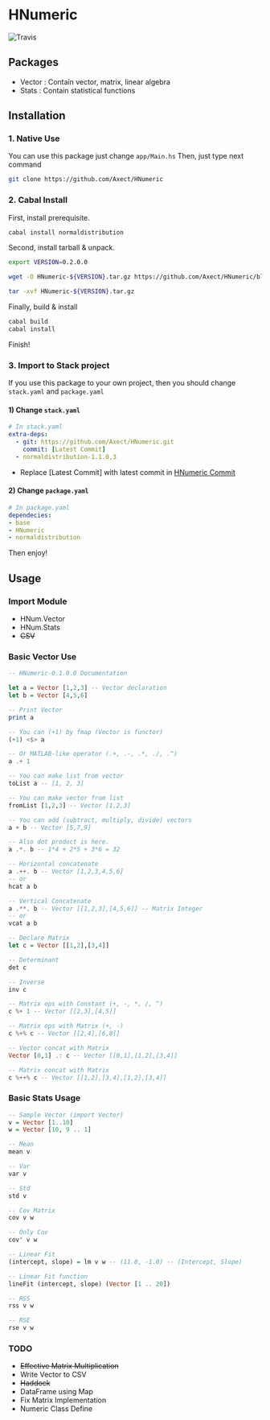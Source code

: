 # HNumeric

![Travis](https://travis-ci.org/Axect/HNumeric.svg?branch=master)

## Packages

* Vector : Contain vector, matrix, linear algebra
* Stats : Contain statistical functions

## Installation

### 1. Native Use

You can use this package just change `app/Main.hs`
Then, just type next command

```bash
git clone https://github.com/Axect/HNumeric
```

### 2. Cabal Install

First, install prerequisite.

```sh
cabal install normaldistribution
```
  
Second, install tarball & unpack.

```sh
export VERSION=0.2.0.0

wget -O HNumeric-${VERSION}.tar.gz https://github.com/Axect/HNumeric/blob/master/dist/HNumeric-0.1.0.0.tar.gz\?raw\=true

tar -xvf HNumeric-${VERSION}.tar.gz
```

Finally, build & install

```sh
cabal build
cabal install
```

Finish!

### 3. Import to Stack project

If you use this package to your own project, then you should change `stack.yaml` and `package.yaml`

#### 1) Change `stack.yaml`

```yaml
# In stack.yaml
extra-deps:
  - git: https://github.com/Axect/HNumeric.git
    commit: [Latest Commit]
  - normaldistribution-1.1.0,3
```

* Replace [Latest Commit] with latest commit in [HNumeric Commit](https://github.com/Axect/HNumeric/commits/master)

#### 2) Change `package.yaml`

```yaml
# In package.yaml
dependecies:
- base
- HNumeric
- normaldistribution
```

Then enjoy!

## Usage

### Import Module

* HNum.Vector
* HNum.Stats
* ~~CSV~~

### Basic Vector Use

```haskell
-- HNumeric-0.1.0.0 Documentation

let a = Vector [1,2,3] -- Vector declaration
let b = Vector [4,5,6]

-- Print Vector
print a

-- You can (+1) by fmap (Vector is functor)
(+1) <$> a 

-- Or MATLAB-like operator (.+, .-, .*, ./, .^)
a .+ 1

-- You can make list from vector
toList a -- [1, 2, 3]

-- You can make vector from list
fromList [1,2,3] -- Vector [1,2,3]

-- You can add (subtract, multiply, divide) vectors
a + b -- Vector [5,7,9]

-- Also dot product is here.
a .*. b -- 1*4 + 2*5 + 3*6 = 32

-- Horizontal concatenate
a .++. b -- Vector [1,2,3,4,5,6]
-- or
hcat a b

-- Vertical Concatenate
a .**. b -- Vector [[1,2,3],[4,5,6]] -- Matrix Integer
-- or
vcat a b

-- Declare Matrix
let c = Vector [[1,2],[3,4]]

-- Determinant
det c

-- Inverse
inv c

-- Matrix ops with Constant (+, -, *, /, ^)
c %+ 1 -- Vector [[2,3],[4,5]]

-- Matrix ops with Matrix (+, -)
c %+% c -- Vector [[2,4],[6,8]]

-- Vector concat with Matrix
Vector [0,1] .: c -- Vector [[0,1],[1,2],[3,4]]

-- Matrix concat with Matrix
c %++% c -- Vector [[1,2],[3,4],[1,2],[3,4]]
```

### Basic Stats Usage

```haskell
-- Sample Vector (import Vector)
v = Vector [1..10]
w = Vector [10, 9 .. 1]

-- Mean
mean v

-- Var
var v

-- Std
std v

-- Cov Matrix
cov v w

-- Only Cov
cov' v w

-- Linear Fit
(intercept, slope) = lm v w -- (11.0, -1.0) -- (Intercept, Slope)

-- Linear Fit function
lineFit (intercept, slope) (Vector [1 .. 20])

-- RSS
rss v w

-- RSE
rse v w
```

### TODO

* ~~Effective Matrix Multiplication~~
* Write Vector to CSV
* ~~Haddock~~
* DataFrame using Map
* Fix Matrix Implementation
* Numeric Class Define
